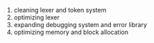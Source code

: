 1. cleaning lexer and token system
2. optimizing lexer
3. expanding debugging system and error library
4. optimizing memory and block allocation
